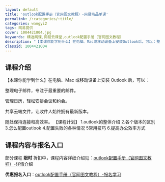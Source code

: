 ```yaml
---
layout: default
title: 'outlook配置手册（官网图文教程）-网易精品单课'
permalink: /:categories/:title/
categories: wangyi2
tags: 网易提供
cover: 1004421004.jpg
keywords: 精选网课,网易云课堂,outlook配置手册（官网图文教程）
description: "【本课你能学到什么】在电脑、Mac或移动设备上安装Outlook后，可以：整理电子邮件，专注于最重要的邮件。管理日历，轻松安排会议和约会。共享云端文件，让收件人始终拥有最新版本。随处保持连接"
classid: 1004421004
---
```


## 课程介绍

【本课你能学到什么】在电脑、Mac 或移动设备上安装 Outlook 后，可以：

整理电子邮件，专注于最重要的邮件。

管理日历，轻松安排会议和约会。

共享云端文件，让收件人始终拥有最新版本。

随处保持连接和高效率。
【课程计划】
    1.outlook的整体介绍
    2.各个版本的区别
    3.怎么配置outlook
   4.配置失败的各种情况
   5常用技巧
   6.提高办公效率方式

## 课程内容与报名入口

部分课程 **限时** 折扣中，课程内容详细介绍见：[outlook配置手册（官网图文教程）-详情介绍](https://study.163.com/course/introduction/1004421004.htm?share=1&shareId=1025206652&utm_campaign=share&utm_medium=iphoneShare&utm_source=&utm_u=1025206652)

**优惠报名入口**：[outlook配置手册（官网图文教程）-报名学习](https://study.163.com/course/introduction/1004421004.htm?share=1&shareId=1025206652&utm_campaign=share&utm_medium=iphoneShare&utm_source=&utm_u=1025206652)

